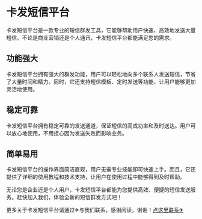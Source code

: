 # 卡发短信平台

卡发短信平台是一款专业的短信群发工具，它能够帮助用户快速、高效地发送大量短信。不论是商业营销还是个人通讯，卡发短信平台都能满足您的需求。

## 功能强大
卡发短信平台拥有强大的群发功能，用户可以轻松地向多个联系人发送短信，节省了大量时间和精力。同时，它还支持短信模板、定时发送等功能，让用户能够更加灵活地使用。

## 稳定可靠
卡发短信平台拥有稳定可靠的发送通道，保证短信的高成功率和及时送达。用户可以放心地使用，不用担心因为发送失败而影响业务。

## 简单易用
卡发短信平台的操作界面简洁直观，用户无需专业技能即可快速上手。而且，它还提供了详细的使用教程和技术支持，让用户在使用过程中能够得到及时帮助。

无论您是企业还是个人用户，卡发短信平台都能为您提供高效、便捷的短信发送服务。赶快加入我们，体验全新的短信群发方式吧！

更多关于卡发短信平台请通过✈与我们联系，感谢阅读，谢谢！[点这里联系✈](https://bbd.k02.cc)